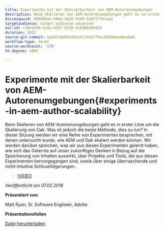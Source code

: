 ```yaml
---
title: Experimente mit der Skalierbarkeit von AEM-Autorenumgebungen
description: Beim Skalieren von AEM-Autorenumgebungen geht es in erster Linie um die Skalierung von Oak. Was ist jedoch die beste Methode, dies zu tun? In dieser Sitzung werden wir eine Reihe von Experimenten besprechen, mit denen untersucht wurde, wie AEM und Oak skaliert werden können. Wir werden darüber sprechen, was wir aus diesen Experimenten gelernt haben, wie sich das Gelernte auf unser zukünftiges Denken in Bezug auf die Speicherung von Inhalten auswirkt, über Projekte und Tools, die aus diesen Experimenten hervorgegangen sind, sowie über einige überraschende und nicht-intuitive Schlussfolgerungen.
discoiquuid: 0b0d99a4-60be-4e25-9169-5a9717fbcaa2
targetaudience: target-audience advanced
exl-id: c38e4340-1cda-4267-8738-4c83884b6934
duration: 3652
source-git-commit: 9a297cda953d4414131657f9ac84580aea0eabeb
workflow-type: tm+mt
source-wordcount: '178'
ht-degree: 100%

---
```


# Experimente mit der Skalierbarkeit von AEM-Autorenumgebungen{#experiments-in-aem-author-scalability}

Beim Skalieren von AEM-Autorenumgebungen geht es in erster Linie um die Skalierung von Oak. Was ist jedoch die beste Methode, dies zu tun? In dieser Sitzung werden wir eine Reihe von Experimenten besprechen, mit denen untersucht wurde, wie AEM und Oak skaliert werden können. Wir werden darüber sprechen, was wir aus diesen Experimenten gelernt haben, wie sich das Gelernte auf unser zukünftiges Denken in Bezug auf die Speicherung von Inhalten auswirkt, über Projekte und Tools, die aus diesen Experimenten hervorgegangen sind, sowie über einige überraschende und nicht-intuitive Schlussfolgerungen.

>[!VIDEO](https://video.tv.adobe.com/v/21522/?quality=9)

*Veröffentlicht am 07.02.2018*

**Präsentiert von:**

Matt Ryan, Sr. Software Engineer, Adobe

**Präsentationsfolien**

[Datei herunterladen](assets/experiments+in+aem+author+scalability+2+7+18.pdf)
<!--
[Get back to the Overview](https://helpx.adobe.com/experience-manager/kt/eseminars/gems/aem-index.html)
-->
